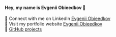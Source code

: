 #### Hey, my name is Evgenii Obieedkov 👋

📲 Connect with me on LinkedIn [Evgenii Obieedkov](https://www.linkedin.com/in/obieedkov/)   
📲 Visit my portfolio website [Evgenii Obieedkov](https://evgeniiobieedkov.github.io/portfolio.github.io/)  
🐍 [GitHub projects](https://github.com/EvgeniiObieedkov?tab=repositories)

<!--
**EvgeniiObieedkov/EvgeniiObieedkov** is a ✨ _special_ ✨ repository because its `README.md` (this file) appears on your GitHub profile.

Here are some ideas to get you started:

- 🔭 I’m currently working on ...
- 🌱 I’m currently learning ...
- 👯 I’m looking to collaborate on ...
- 🤔 I’m looking for help with ...
- 💬 Ask me about ...
- 📫 How to reach me: ...
- 😄 Pronouns: ...
- ⚡ Fun fact: ...
-->
